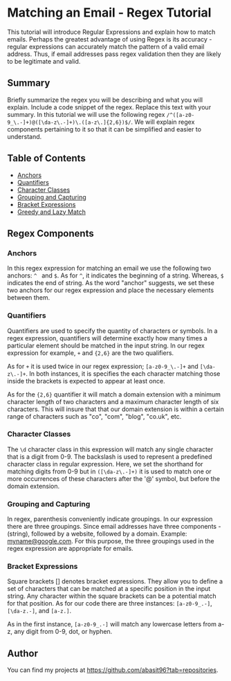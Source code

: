 # Matching an Email - Regex Tutorial

This tutorial will introduce Regular Expressions and explain how to match emails. Perhaps the greatest advantage of using Regex is its accuracy - regular expressions can accurately match the pattern of a valid email address. Thus, if email addresses pass regex validation then they are likely to be legitimate and valid.

## Summary

Briefly summarize the regex you will be describing and what you will explain. Include a code snippet of the regex. Replace this text with your summary.
In this tutorial we will use the following regex `/^([a-z0-9_\.-]+)@([\da-z\.-]+)\.([a-z\.]{2,6})$/`. We will explain regex components pertaining to it so that it can be simplified and easier to understand. 

## Table of Contents

- [Anchors](#anchors)
- [Quantifiers](#quantifiers)
- [Character Classes](#character-classes)
- [Grouping and Capturing](#grouping-and-capturing)
- [Bracket Expressions](#bracket-expressions)
- [Greedy and Lazy Match](#greedy-and-lazy-match)

## Regex Components

### Anchors

In this regex expression for matching an email we use the following two anchors: `^ ` and `$`. As for `^`, it indicates the beginning of a string. Whereas, `$` indicates the end of string. As the word "anchor" suggests, we set these two anchors for our regex expression and place the necessary elements between them.

### Quantifiers

Quantifiers are used to specify the quantity of characters or symbols. In a regex expression, quantifiers will determine exactly how many times a particular element should be matched in the input string. In our regex expression for example, `+` and `{2,6}` are the two qualifiers. 

As for `+` it is used twice in our regex expression; `[a-z0-9_\.-]+` and `[\da-z\.-]+`. In both instances, it is specifies the each character matching those inside the brackets is expected to appear at least once. 

As for the `{2,6}` quantifier it will match a domain extension with a minimum character length of two characters and a maximum character length of six characters. This will insure that that our domain extension is within a certain range of characters such as "co", "com", "blog", "co.uk", etc. 

### Character Classes

The `\d` character class in this expression will match any single character that is a digit from 0-9. The backslash is used to represent a predefined character class in regular expression. Here, we set the shorthand for matching digits from 0-9 but in `([\da-z\.-]+)` it is used to match one or more occurrences of these characters after the '@' symbol, but before the domain extension.

### Grouping and Capturing

In regex, parenthesis conveniently indicate groupings. In our expression there are three groupings. Since email addresses have three components - (string), followed by a website, followed by a domain. Example: myname@google.com. For this purpose, the three groupings used in the regex expression are appropriate for emails. 

### Bracket Expressions

Square brackets [] denotes bracket expressions. They allow you to define a set of characters that can be matched at a specific position in the input string. Any character within the square brackets can be a potential match for that position. As for our code there are three instances: `[a-z0-9_.-]`, `[\da-z.-]`, and `[a-z.]`. 

As in the first instance, `[a-z0-9_.-]` will match any lowercase letters from a-z, any digit from 0-9, dot, or hyphen. 

## Author

You can find my projects at https://github.com/abasit96?tab=repositories.